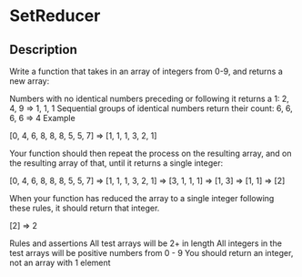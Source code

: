 # SetReducer

## Description
Write a function that takes in an array of integers from 0-9, and returns a new array:

Numbers with no identical numbers preceding or following it returns a 1: 2, 4, 9  => 1, 1, 1
Sequential groups of identical numbers return their count: 6, 6, 6, 6 => 4
Example

[0, 4, 6, 8, 8, 8, 5, 5, 7] => [1, 1, 1, 3, 2, 1]

Your function should then repeat the process on the resulting array, and on the resulting array of that, until it returns a single integer:

[0, 4, 6, 8, 8, 8, 5, 5, 7] =>  [1, 1, 1, 3, 2, 1] => [3, 1, 1, 1] => [1, 3] => [1, 1] => [2]

When your function has reduced the array to a single integer following these rules, it should return that integer.

[2] => 2

Rules and assertions
    All test arrays will be 2+ in length
    All integers in the test arrays will be positive numbers from 0 - 9
    You should return an integer, not an array with 1 element